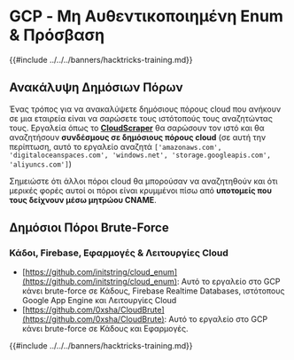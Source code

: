 # GCP - Μη Αυθεντικοποιημένη Enum & Πρόσβαση

{{#include ../../../banners/hacktricks-training.md}}

## Ανακάλυψη Δημόσιων Πόρων

Ένας τρόπος για να ανακαλύψετε δημόσιους πόρους cloud που ανήκουν σε μια εταιρεία είναι να σαρώσετε τους ιστότοπούς τους αναζητώντας τους. Εργαλεία όπως το [**CloudScraper**](https://github.com/jordanpotti/CloudScraper) θα σαρώσουν τον ιστό και θα αναζητήσουν **συνδέσμους σε δημόσιους πόρους cloud** (σε αυτή την περίπτωση, αυτό το εργαλείο αναζητά `['amazonaws.com', 'digitaloceanspaces.com', 'windows.net', 'storage.googleapis.com', 'aliyuncs.com']`)

Σημειώστε ότι άλλοι πόροι cloud θα μπορούσαν να αναζητηθούν και ότι μερικές φορές αυτοί οι πόροι είναι κρυμμένοι πίσω από **υποτομείς που τους δείχνουν μέσω μητρώου CNAME**.

## Δημόσιοι Πόροι Brute-Force

### Κάδοι, Firebase, Εφαρμογές & Λειτουργίες Cloud

- [https://github.com/initstring/cloud_enum](https://github.com/initstring/cloud_enum): Αυτό το εργαλείο στο GCP κάνει brute-force σε Κάδους, Firebase Realtime Databases, ιστότοπους Google App Engine και Λειτουργίες Cloud
- [https://github.com/0xsha/CloudBrute](https://github.com/0xsha/CloudBrute): Αυτό το εργαλείο στο GCP κάνει brute-force σε Κάδους και Εφαρμογές.

{{#include ../../../banners/hacktricks-training.md}}
